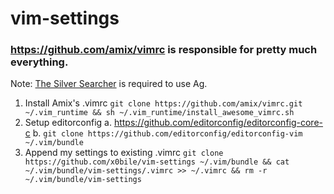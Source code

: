 # vim-settings

### https://github.com/amix/vimrc is responsible for pretty much everything.

Note: [The Silver Searcher](https://github.com/ggreer/the_silver_searcher) is required to use Ag.

1. Install Amix's .vimrc `git clone https://github.com/amix/vimrc.git ~/.vim_runtime && sh ~/.vim_runtime/install_awesome_vimrc.sh`
2. Setup editorconfig
    a. https://github.com/editorconfig/editorconfig-core-c
    b. `git clone https://github.com/editorconfig/editorconfig-vim ~/.vim/bundle`
3. Append my settings to existing .vimrc `git clone https://github.com/x0bile/vim-settings ~/.vim/bundle && cat ~/.vim/bundle/vim-settings/.vimrc >> ~/.vimrc && rm -r ~/.vim/bundle/vim-settings`
